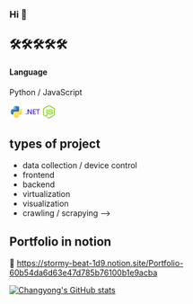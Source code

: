  
### Hi 👋

## 🛠🛠🛠🛠🛠
#### Language

Python / JavaScript

<div float="left">
<img src='.icons/python-original.svg' width="25"> 
<img src='.icons/dotnet-original.svg' width="25"> 
<img src='.icons/nodejs-original.svg' width="25"> 
</div>

<!--
#### IIoT ( smartfactory )

EdgeX / KubeEdge / Python

<div float="left">
<img src='.icons/raspberrypi-original.svg' width="25"> 
<img src='.icons/windows8-original.svg' width="25"> 
<img src='.icons/linux-original.svg' width="25"> 
<img src='.icons/ubuntu-plain.svg' width="25"> 
</div>

#### Infra

Docker / Kubernetes

<div float="left">
<img src='.icons/docker-original.svg' width="25"> 
<img src='.icons/kubernetes-plain.svg' width="25">
</div>

#### FrontEnd

Vue / Electron

<div float="left">
<img src='.icons/vuejs-original.svg' width="25"> 
<img src='.icons/electron-original.svg' width="25"> 
</div>

#### BackEnd

Django / Flask / FastAPI

<div float="left">
<img src='.icons/django-original.svg' width="25"> 
<img src='.icons/flask-original.svg' width="25"> 
</div>

#### Etc.

DB... / Naver Cloud Platform 

<div float="left">
<img src='.icons/postgresql-original.svg' width="25"> 
<img src='.icons/mongodb-original.svg' width="25"> 
</div>

<!-- <img src='.icons/sqlalchemy-original.svg' width="50">  -->
## types of project
  + data collection / device control
  + frontend
  + backend
  + virtualization
  + visualization
  + crawling / scrapying
-->


## Portfolio in notion
📌 https://stormy-beat-1d9.notion.site/Portfolio-60b54da6d63e47d785b76100b1e9acba

<!--
**e7217/e7217** is a ✨ _special_ ✨ repository because its `README.md` (this file) appears on your GitHub profile.

Here are some ideas to get you started:

- 🔭 I’m currently working on ...
- 🌱 I’m currently learning ...
- 👯 I’m looking to collaborate on ...
- 🤔 I’m looking for help with ...
- 💬 Ask me about ...
- 📫 How to reach me: ...
- 😄 Pronouns: ...
- ⚡ Fun fact: ...
-->

[![Changyong's GitHub stats](https://github-readme-stats.vercel.app/api?username=e7217&show_icons=true&include_all_commits=false)](https://github.com/e7217/)
